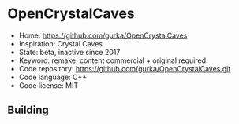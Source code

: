 # OpenCrystalCaves

- Home: https://github.com/gurka/OpenCrystalCaves
- Inspiration: Crystal Caves
- State: beta, inactive since 2017
- Keyword: remake, content commercial + original required
- Code repository: https://github.com/gurka/OpenCrystalCaves.git
- Code language: C++
- Code license: MIT

## Building
